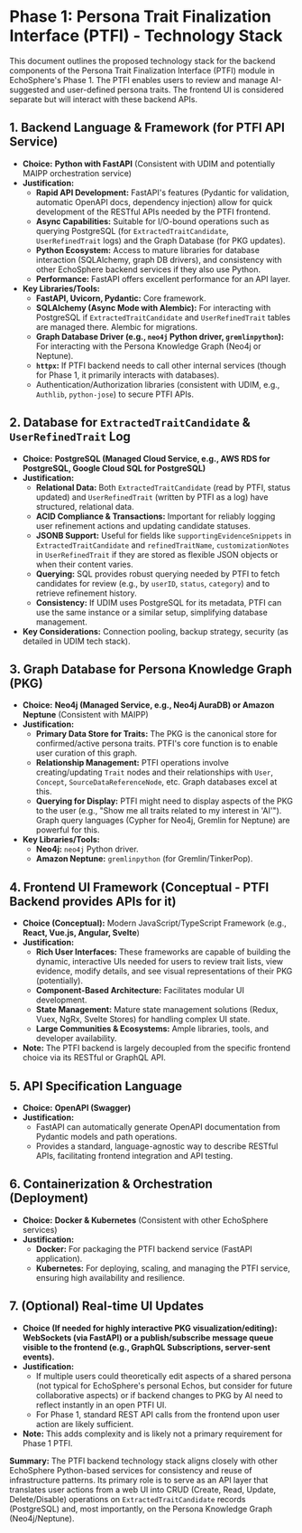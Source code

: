 # Phase 1: Persona Trait Finalization Interface (PTFI) - Technology Stack

This document outlines the proposed technology stack for the backend components of the Persona Trait Finalization Interface (PTFI) module in EchoSphere's Phase 1. The PTFI enables users to review and manage AI-suggested and user-defined persona traits. The frontend UI is considered separate but will interact with these backend APIs.

## 1. Backend Language & Framework (for PTFI API Service)

*   **Choice:** **Python with FastAPI** (Consistent with UDIM and potentially MAIPP orchestration service)
*   **Justification:**
    *   **Rapid API Development:** FastAPI's features (Pydantic for validation, automatic OpenAPI docs, dependency injection) allow for quick development of the RESTful APIs needed by the PTFI frontend.
    *   **Async Capabilities:** Suitable for I/O-bound operations such as querying PostgreSQL (for `ExtractedTraitCandidate`, `UserRefinedTrait` logs) and the Graph Database (for PKG updates).
    *   **Python Ecosystem:** Access to mature libraries for database interaction (SQLAlchemy, graph DB drivers), and consistency with other EchoSphere backend services if they also use Python.
    *   **Performance:** FastAPI offers excellent performance for an API layer.
*   **Key Libraries/Tools:**
    *   **FastAPI, Uvicorn, Pydantic:** Core framework.
    *   **SQLAlchemy (Async Mode with Alembic):** For interacting with PostgreSQL if `ExtractedTraitCandidate` and `UserRefinedTrait` tables are managed there. Alembic for migrations.
    *   **Graph Database Driver (e.g., `neo4j` Python driver, `gremlinpython`):** For interacting with the Persona Knowledge Graph (Neo4j or Neptune).
    *   **`httpx`:** If PTFI backend needs to call other internal services (though for Phase 1, it primarily interacts with databases).
    *   Authentication/Authorization libraries (consistent with UDIM, e.g., `Authlib`, `python-jose`) to secure PTFI APIs.

## 2. Database for `ExtractedTraitCandidate` & `UserRefinedTrait` Log

*   **Choice:** **PostgreSQL (Managed Cloud Service, e.g., AWS RDS for PostgreSQL, Google Cloud SQL for PostgreSQL)**
*   **Justification:**
    *   **Relational Data:** Both `ExtractedTraitCandidate` (read by PTFI, status updated) and `UserRefinedTrait` (written by PTFI as a log) have structured, relational data.
    *   **ACID Compliance & Transactions:** Important for reliably logging user refinement actions and updating candidate statuses.
    *   **JSONB Support:** Useful for fields like `supportingEvidenceSnippets` in `ExtractedTraitCandidate` and `refinedTraitName`, `customizationNotes` in `UserRefinedTrait` if they are stored as flexible JSON objects or when their content varies.
    *   **Querying:** SQL provides robust querying needed by PTFI to fetch candidates for review (e.g., by `userID`, `status`, `category`) and to retrieve refinement history.
    *   **Consistency:** If UDIM uses PostgreSQL for its metadata, PTFI can use the same instance or a similar setup, simplifying database management.
*   **Key Considerations:** Connection pooling, backup strategy, security (as detailed in UDIM tech stack).

## 3. Graph Database for Persona Knowledge Graph (PKG)

*   **Choice:** **Neo4j (Managed Service, e.g., Neo4j AuraDB) or Amazon Neptune** (Consistent with MAIPP)
*   **Justification:**
    *   **Primary Data Store for Traits:** The PKG is the canonical store for confirmed/active persona traits. PTFI's core function is to enable user curation of this graph.
    *   **Relationship Management:** PTFI operations involve creating/updating `Trait` nodes and their relationships with `User`, `Concept`, `SourceDataReferenceNode`, etc. Graph databases excel at this.
    *   **Querying for Display:** PTFI might need to display aspects of the PKG to the user (e.g., "Show me all traits related to my interest in 'AI'"). Graph query languages (Cypher for Neo4j, Gremlin for Neptune) are powerful for this.
*   **Key Libraries/Tools:**
    *   **Neo4j:** `neo4j` Python driver.
    *   **Amazon Neptune:** `gremlinpython` (for Gremlin/TinkerPop).

## 4. Frontend UI Framework (Conceptual - PTFI Backend provides APIs for it)

*   **Choice (Conceptual):** Modern JavaScript/TypeScript Framework (e.g., **React, Vue.js, Angular, Svelte**)
*   **Justification:**
    *   **Rich User Interfaces:** These frameworks are capable of building the dynamic, interactive UIs needed for users to review trait lists, view evidence, modify details, and see visual representations of their PKG (potentially).
    *   **Component-Based Architecture:** Facilitates modular UI development.
    *   **State Management:** Mature state management solutions (Redux, Vuex, NgRx, Svelte Stores) for handling complex UI state.
    *   **Large Communities & Ecosystems:** Ample libraries, tools, and developer availability.
*   **Note:** The PTFI backend is largely decoupled from the specific frontend choice via its RESTful or GraphQL API.

## 5. API Specification Language

*   **Choice:** **OpenAPI (Swagger)**
*   **Justification:**
    *   FastAPI can automatically generate OpenAPI documentation from Pydantic models and path operations.
    *   Provides a standard, language-agnostic way to describe RESTful APIs, facilitating frontend integration and API testing.

## 6. Containerization & Orchestration (Deployment)

*   **Choice:** **Docker & Kubernetes** (Consistent with other EchoSphere services)
*   **Justification:**
    *   **Docker:** For packaging the PTFI backend service (FastAPI application).
    *   **Kubernetes:** For deploying, scaling, and managing the PTFI service, ensuring high availability and resilience.

## 7. (Optional) Real-time UI Updates

*   **Choice (If needed for highly interactive PKG visualization/editing):** **WebSockets (via FastAPI) or a publish/subscribe message queue visible to the frontend (e.g., GraphQL Subscriptions, server-sent events).**
*   **Justification:**
    *   If multiple users could theoretically edit aspects of a shared persona (not typical for EchoSphere's personal Echos, but consider for future collaborative aspects) or if backend changes to PKG by AI need to reflect instantly in an open PTFI UI.
    *   For Phase 1, standard REST API calls from the frontend upon user action are likely sufficient.
*   **Note:** This adds complexity and is likely not a primary requirement for Phase 1 PTFI.

**Summary:** The PTFI backend technology stack aligns closely with other EchoSphere Python-based services for consistency and reuse of infrastructure patterns. Its primary role is to serve as an API layer that translates user actions from a web UI into CRUD (Create, Read, Update, Delete/Disable) operations on `ExtractedTraitCandidate` records (PostgreSQL) and, most importantly, on the Persona Knowledge Graph (Neo4j/Neptune).
```
